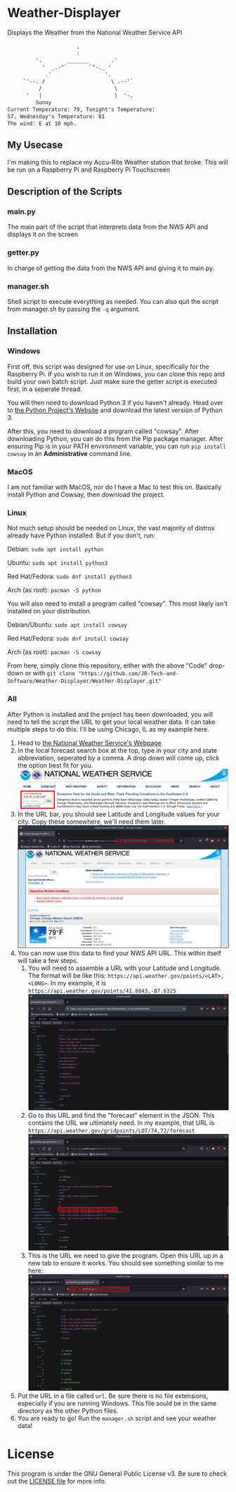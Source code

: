 # Weather-Displayer
Displays the Weather from the National Weather Service API

```
                      ,
                      :
         '.        _______       .'
           '  _.-"`       `"-._ '
            .'                 '.
     `'--. /                     \ .--'`
          /                       \
      '   |                       |  '-.
         Sunny
Current Temperature: 79, Tonight's Temperature:
57, Wednesday's Temperature: 81
The wind: E at 10 mph.
```

## My Usecase
I'm making this to replace my Accu-Rite Weather station that broke. This will be run on a Raspberry Pi and Raspberry Pi Touchscreen

## Description of the Scripts

### main.py
The main part of the script that interprets data from the NWS API and displays it on the screen

### getter.py
In charge of getting the data from the NWS API and giving it to main.py.

### manager.sh
Shell script to execute everything as needed. You can also quit the script from manager.sh by passing the ```-q``` argument.

## Installation

### Windows
First off, this script was designed for use on Linux, specifically for the Raspberry Pi. If you wish to run it on Windows, you can clone this repo and 
build your own batch script. Just make sure the getter script is executed first, in a seperate thread.

You will then need to download Python 3 if you haven't already. Head over to [the Python Project's Website](https://www.python.org/) and download the 
latest version of Python 3. 

After this, you need to download a program called "cowsay". After downloading Python, you can do this from the Pip package manager. After ensuring Pip is 
in your PATH environment variable, you can run ```pip install cowsay``` in an **Administrative** command line.

### MacOS
I am not familiar with MacOS, nor do I have a Mac to test this on. Basically install Python and Cowsay, then download the project.

### Linux
Not much setup should be needed on Linux, the vast majority of distros already have Python installed. But if you don't, run:

Debian: ```sudo apt install python```

Ubuntu: ```sudo apt install python3```

Red Hat/Fedora: ```sudo dnf install python3```

Arch (as root): ```pacman -S python```



You will also need to install a program called "cowsay". This most likely isn't installed on your distribution.

Debian/Ubuntu: ```sudo apt install cowsay```

Red Hat/Fedora: ```sudo dnf install cowsay```

Arch (as root): ```pacman -S cowsay```

From here, simply clone this repository, either with the above "Code" drop-down or with ```git clone "https://github.com/JR-Tech-and-Software/Weather-Displayer/Weather-Displayer.git"```

### All
After Python is installed and the project has been downloaded, you will need to tell the script the URL to get your local weather data. It can take 
multiple steps to do this. I'll be using Chicago, IL as my example here.

1. Head to [the National Weather Service's Webpage](https://www.weather.gov/)
2. In the local forecast search box at the top, type in your city and state abbreviation, seperated by a comma. A drop down will come up, click the 
option best fit for you.
![weather.gov banner](screenshots/search_banner.png)
3. In the URL bar, you should see Latitude and Longitude values for your city. Copy these somewhere, we'll need them later.
![Local weather NWS site w/Lat and Long data](screenshots/nws_chicago.png)
4. You can now use this data to find your NWS API URL. This within itself will take a few steps.
   1. You will need to assemble a URL with your Latitude and Longitude. The format will be like this: ```https://api.weather.gov/points/<LAT>,<LONG>```.
   In my example, it is ```https://api.weather.gov/points/41.8843,-87.6325```
   ![Example URL](screenshots/end_result.png)
   2. Go to this URL and find the "forecast" element in the JSON. This contains the URL we ultimately need. In my example, that URL is ```https://api.weather.gov/gridpoints/LOT/74,72/forecast```
   ![Needed URL](screenshots/forecast_url_visible.png)
   3. This is the URL we need to give the program. Open this URL up in a new tab to ensure it works. You should see something similar to me here:
   ![Resulting JSON](screenshots/URL.png)
5. Put the URL in a file called ```url```. Be sure there is no file extensions, especially if you are running Windows. This file sould be in the same directory as the other Python files.
6. You are ready to go! Run the ```manager.sh``` script and see your weather data!

# License
This program is under the GNU General Public License v3. Be sure to check out the [LICENSE file](LICENSE) for more info.
